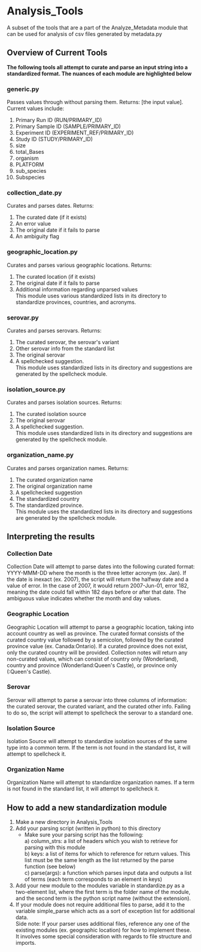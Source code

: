 # Analysis_Tools
A subset of the tools that are a part of the Analyze_Metadata module that
can be used for analysis of csv files generated by metadata.py <br />

## Overview of Current Tools

**The following tools all attempt to curate and parse an input
string into a standardized format. The nuances of each module are
highlighted below** <br />

### generic.py
Passes values through without parsing them. Returns: [the input value].
Current values include:
1. Primary Run ID (RUN/PRIMARY_ID)
2. Primary Sample ID (SAMPLE/PRIMARY_ID)
3. Experiment ID (EXPERIMENT_REF/PRIMARY_ID)
4. Study ID (STUDY/PRIMARY_ID)
5. size
6. total_Bases
7. organism
8. PLATFORM
9. sub_species
10. Subspecies <br />

### collection_date.py
Curates and parses dates. Returns:
1. The curated date (if it exists)
2. An error value
3. The original date if it fails to parse
4. An ambiguity flag <br />

### geographic_location.py
Curates and parses various geographic locations. Returns:
1. The curated location (if it exists)
2. The original date if it fails to parse
3. Additional information regarding unparsed values <br />
This module uses various standardized lists in its directory to
standardize provinces, countries, and acronyms. <br />

### serovar.py
Curates and parses serovars. Returns:
1. The curated serovar, the serovar's variant
2. Other serovar info from the standard list
3. The original serovar
4. A spellchecked suggestion. <br />
This module uses standardized lists in its
directory and suggestions are generated by the spellcheck module. <br />

### isolation_source.py
Curates and parses isolation sources. Returns:
1. The curated isolation source
2. The original serovar
3. A spellchecked suggestion. <br />
This module uses standardized lists in its directory and suggestions are
generated by the spellcheck module. <br />

### organization_name.py
Curates and parses organization names. Returns:
1. The curated organization name
2. The original organization name
3. A spellchecked suggestion
4. The standardized country
5. The standardized province. <br />
This module uses the standardized lists in its directory and suggestions
are generated by the spellcheck module. <br />

## Interpreting the results

### Collection Date
Collection Date will attempt to parse dates into the following curated format:
YYYY-MMM-DD where the month is the three letter acronym (ex. Jan). If the date
is inexact (ex. 2007), the script will return the halfway date and a value of
error. In the case of 2007, it would return 2007-Jun-01, error 182, meaning the
date could fall within 182 days before or after that date. The ambiguous value
indicates whether the month and day values. <br />

### Geographic Location
Geographic Location will attempt to parse a geographic location, taking into
account country as well as province. The curated format consists of the
curated country value followed by a semicolon, followed by the curated province
value (ex. Canada:Ontario). If a curated province does not exist, only the
curated country will be provided. Collection notes will return any non-curated
values, which can consist of country only (Wonderland), country and province
(Wonderland:Queen's Castle), or province only (:Queen's Castle). <br />

### Serovar
Serovar will attempt to parse a serovar into three columns of information:
the curated serovar, the curated variant, and the curated other info. Failing
to do so, the script will attempt to spellcheck the serovar to a standard
one. <br />

### Isolation Source
Isolation Source will attempt to standardize isolation sources of the same type
into a common term. If the term is not found in the standard list, it will
attempt to spellcheck it. <br />

### Organization Name
Organization Name will attempt to standardize organization names. If a term
is not found in the standard list, it will attempt to spellcheck it. <br />

## How to add a new standardization module
1. Make a new directory in Analysis_Tools <br />
2. Add your parsing script (written in python) to this directory
   * Make sure your parsing script has the following: <br />
     a) column_strs: a list of headers which you wish to retrieve for parsing
                     with this module <br />
     b) keys: a list of items for which to reference for return values.
              This list must be the same length as the list returned by the
              parse function (see below) <br />
     c) parse(args): a function which parses input data and outputs a list of
                     terms (each term corresponds to an element in keys) <br />
3. Add your new module to the modules variable in standardize.py as a
   two-element list, where the first term is the folder name of the module, and
   the second term is the python script name (without the extension). <br />
4. If your module does not require additional files to parse, add it to
   the variable simple_parse which acts as a sort of exception list for
   additional data. <br />
Side note: If your parser uses additional files, reference any one of the
existing modules (ex. geographic location) for how to implement these. It
involves some special consideration with regards to file structure and imports.
